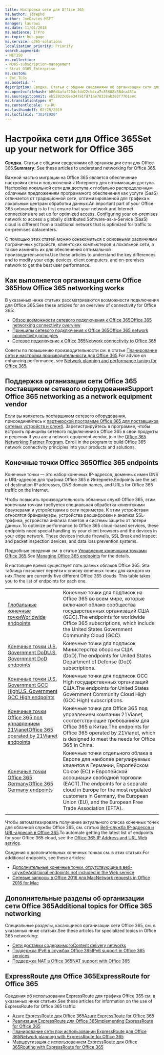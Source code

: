 ```yaml
---
title: Настройка сети для Office 365
ms.author: josephd
author: JoeDavies-MSFT
manager: laurawi
ms.date: 11/01/2018
ms.audience: ITPro
ms.topic: hub-page
ms.service: o365-solutions
localization_priority: Priority
search.appverid:
- MET150
ms.collection:
- M365-subscription-management
- Strat_O365_Enterprise
ms.custom:
- Ent_TLGs
ms.assetid: ''
description: Сводка. Статьи с общими сведениями об организации сети для Office 365.
ms.openlocfilehash: b86d4afaf204cfdd22cb4ca7c85608b384ca431a
ms.sourcegitcommit: eb52922c0ee34791fd71ae78338ab203f7761eec
ms.translationtype: HT
ms.contentlocale: ru-RU
ms.lasthandoff: 02/28/2019
ms.locfileid: "30341920"
---
```

# <a name="set-up-your-network-for-office-365"></a><span data-ttu-id="694f2-103">Настройка сети для Office 365</span><span class="sxs-lookup"><span data-stu-id="694f2-103">Set up your network for Office 365</span></span>

<span data-ttu-id="694f2-104">**Сводка.** Статьи с общими сведениями об организации сети для Office 365.</span><span class="sxs-lookup"><span data-stu-id="694f2-104">**Summary:** See these articles to understand networking for Office 365.</span></span>
  
<span data-ttu-id="694f2-p101">Важной частью миграции на Office 365 является обеспечение настройки сети и подключений к Интернету для оптимизации доступа. Настройка локальной сети для доступа к глобально распределенным облачным предложениям программного обеспечения как услуги (SaaS) отличается от традиционной сети, оптимизированной для трафика к локальным центрам обработки данных.</span><span class="sxs-lookup"><span data-stu-id="694f2-p101">An important part of your Office 365 onboarding is to first ensure that your network and Internet connections are set up for optimized access. Configuring your on-premises network to access a globally distributed Software-as-a-Service (SaaS) cloud is different from a traditional network that is optimized for traffic to on-premises datacenters.</span></span> 

<span data-ttu-id="694f2-107">С помощью этих статей можно ознакомиться с основными различиями пограничных устройств, клиентских компьютеров и локальной сети, а также изменять их для обеспечения оптимальной производительности.</span><span class="sxs-lookup"><span data-stu-id="694f2-107">Use these articles to understand the key differences and to modify your  edge devices, client computers, and on-premises network to get the best user performance.</span></span>

## <a name="how-office-365-networking-works"></a><span data-ttu-id="694f2-108">Как выполняется организация сети Office 365</span><span class="sxs-lookup"><span data-stu-id="694f2-108">How Office 365 networking works</span></span>

<span data-ttu-id="694f2-109">В указанных ниже статьях рассматриваются возможности подключения для Office 365.</span><span class="sxs-lookup"><span data-stu-id="694f2-109">See these articles for an overview of connectivity for Office 365:</span></span>

- [<span data-ttu-id="694f2-110">Обзор возможности сетевого подключения к Office 365</span><span class="sxs-lookup"><span data-stu-id="694f2-110">Office 365 networking connectivity overview</span></span>](office-365-networking-overview.md)
- [<span data-ttu-id="694f2-111">Принципы сетевого подключения к Office 365</span><span class="sxs-lookup"><span data-stu-id="694f2-111">Office 365 network connectivity principles</span></span>](office-365-network-connectivity-principles.md)
- [<span data-ttu-id="694f2-112">Сетевое подключение к Office 365</span><span class="sxs-lookup"><span data-stu-id="694f2-112">Network connectivity to Office 365</span></span>](network-connectivity.md)

<span data-ttu-id="694f2-113">Советы по повышению производительности см. в статье [Планирование сети и настройка производительности для Office 365](network-planning-and-performance.md).</span><span class="sxs-lookup"><span data-stu-id="694f2-113">For advice on enhancing performance, see [Network planning and performance tuning for Office 365](network-planning-and-performance.md).</span></span>

## <a name="support-office-365-networking-as-a-network-equipment-vendor"></a><span data-ttu-id="694f2-114">Поддержка организации сети Office 365 поставщиком сетевого оборудования</span><span class="sxs-lookup"><span data-stu-id="694f2-114">Support Office 365 networking as a network equipment vendor</span></span>

<span data-ttu-id="694f2-p102">Если вы являетесь поставщиком сетевого оборудования, присоединяйтесь к [партнерской программе Office 365 для поставщиков сетевых устройств и служб](office-365-networking-partner-program.md). Зарегистрируйтесь в программе, чтобы встроить принципы сетевого подключения к Office 365 в свои продукты и решения.</span><span class="sxs-lookup"><span data-stu-id="694f2-p102">If you are a network equipment vendor, join the [Office 365 Networking Partner Program](office-365-networking-partner-program.md). Enroll in the program to build Office 365 network connectivity principles into your products and solutions.</span></span> 

## <a name="office-365-endpoints"></a><span data-ttu-id="694f2-117">Конечные точки Office 365</span><span class="sxs-lookup"><span data-stu-id="694f2-117">Office 365 endpoints</span></span>

<span data-ttu-id="694f2-118">Конечные точки — это набор конечных IP-адресов, доменных имен DNS и URL-адресов для трафика Office 365 в Интернете.</span><span class="sxs-lookup"><span data-stu-id="694f2-118">Endpoints are the set of destination IP addresses, DNS domain names, and URLs for Office 365 traffic on the Internet.</span></span> 

<span data-ttu-id="694f2-p103">Чтобы повысить производительность облачных служб Office 365, этим конечным точкам требуется специальная обработка клиентскими браузерами и устройствами в сети периметра. К этим устройствам относятся брандмауэры, устройства расшифровки и анализа SSL-трафика, устройства анализа пакетов и системы защиты от потери данных.</span><span class="sxs-lookup"><span data-stu-id="694f2-p103">To optimize performance to Office 365 cloud-based services, these endpoints need special handling by your client browsers and the devices in your edge network. These devices include firewalls, SSL Break and Inspect and packet inspection devices, and data loss prevention systems.</span></span>

<span data-ttu-id="694f2-121">Подробные сведения см. в статье [Управление конечными точками Office 365](managing-office-365-endpoints.md).</span><span class="sxs-lookup"><span data-stu-id="694f2-121">See [Managing Office 365 endpoints](managing-office-365-endpoints.md) for the details.</span></span>

<span data-ttu-id="694f2-p104">В настоящее время существует пять разных облаков Office 365. Эта таблица позволяет перейти к списку конечных точек для каждого из них.</span><span class="sxs-lookup"><span data-stu-id="694f2-p104">There are currently five different Office 365 clouds. This table takes you to the list of endpoints for each one.</span></span>

|||
|:-------|:-----|
| [<span data-ttu-id="694f2-124">Глобальные конечные точки</span><span class="sxs-lookup"><span data-stu-id="694f2-124">Worldwide endpoints</span></span>](urls-and-ip-address-ranges.md) | <span data-ttu-id="694f2-125">Конечные точки для подписок на Office 365 во всем мире, которые включают облако сообщества государственных организаций США (GCC).</span><span class="sxs-lookup"><span data-stu-id="694f2-125">The endpoints for worldwide Office 365 subscriptions, which include the United States Government Community Cloud (GCC).</span></span> |
| [<span data-ttu-id="694f2-126">Конечные точки U.S. Government DoD</span><span class="sxs-lookup"><span data-stu-id="694f2-126">U.S. Government DoD endpoints</span></span>](office-365-u-s-government-dod-endpoints.md) | <span data-ttu-id="694f2-127">Конечные точки для подписок Министерства обороны США (DoD).</span><span class="sxs-lookup"><span data-stu-id="694f2-127">The endpoints for United States Department of Defense (DoD) subscriptions.</span></span> |
| [<span data-ttu-id="694f2-128">Конечные точки U.S. Government GCC High</span><span class="sxs-lookup"><span data-stu-id="694f2-128">U.S. Government GCC High endpoints</span></span>](office-365-u-s-government-gcc-high-endpoints.md) | <span data-ttu-id="694f2-129">Конечные точки для подписок GCC High государственных организаций США.</span><span class="sxs-lookup"><span data-stu-id="694f2-129">The endpoints for United States Government Community Cloud High (GCC High) subscriptions.</span></span> |
| [<span data-ttu-id="694f2-130">Конечные точки Office 365 под управлением 21Vianet</span><span class="sxs-lookup"><span data-stu-id="694f2-130">Office 365 operated by 21Vianet endpoints</span></span>](urls-and-ip-address-ranges-21vianet.md) | <span data-ttu-id="694f2-131">Конечные точки для Office 365 под управлением компании 21Vianet, соответствующие требованиям для Office 365 в Китае.</span><span class="sxs-lookup"><span data-stu-id="694f2-131">The endpoints for Office 365 operated by 21Vianet, which is designed to meet the needs for Office 365 in China.</span></span> |
| [<span data-ttu-id="694f2-132">Конечные точки Office 365 Germany</span><span class="sxs-lookup"><span data-stu-id="694f2-132">Office 365 Germany endpoints</span></span>](office-365-germany-endpoints.md) | <span data-ttu-id="694f2-133">Конечные точки отдельного облака в Европе для наиболее регулируемых клиентов в Германии, Европейском Союзе (ЕС) и Европейской ассоциации свободной торговли (ЕАСТ).</span><span class="sxs-lookup"><span data-stu-id="694f2-133">The endpoints for a separate cloud in Europe for the most regulated customers in Germany, the European Union (EU), and the European Free Trade Association (EFTA).</span></span> |
|||

<span data-ttu-id="694f2-134">Чтобы автоматизировать получение актуального списка конечных точек для облачной службы Office 365, см. статью [Веб-служба IP-адресов и URL-адресов в Office 365](office-365-ip-web-service.md).</span><span class="sxs-lookup"><span data-stu-id="694f2-134">To automate getting the latest list of endpoints for your Office 365 cloud, see the [Office 365 IP Address and URL Web service](office-365-ip-web-service.md).</span></span>

<span data-ttu-id="694f2-135">Сведения о дополнительных конечных точках см. в этих статьях:</span><span class="sxs-lookup"><span data-stu-id="694f2-135">For additional endpoints, see these articles:</span></span>

- [<span data-ttu-id="694f2-136">Дополнительные конечные точки, отсутствующие в веб-службе</span><span class="sxs-lookup"><span data-stu-id="694f2-136">Additional endpoints not included in the Web service</span></span>](additional-office365-ip-addresses-and-urls.md)
- [<span data-ttu-id="694f2-137">Сетевые запросы в Office 2016 для Mac</span><span class="sxs-lookup"><span data-stu-id="694f2-137">Network requests in Office 2016 for Mac</span></span>](network-requests-in-office-2016-for-mac.md)


## <a name="additional-topics-for-office-365-networking"></a><span data-ttu-id="694f2-138">Дополнительные разделы об организации сети Office 365</span><span class="sxs-lookup"><span data-stu-id="694f2-138">Additional topics for Office 365 networking</span></span>

<span data-ttu-id="694f2-139">Специальные разделы, касающиеся организации сети Office 365, см. в указанных ниже статьях.</span><span class="sxs-lookup"><span data-stu-id="694f2-139">See these articles for specialized topics in Office 365 networking:</span></span>

- [<span data-ttu-id="694f2-140">Сети доставки содержимого</span><span class="sxs-lookup"><span data-stu-id="694f2-140">Content delivery networks</span></span>](content-delivery-networks.md)
- [<span data-ttu-id="694f2-141">Поддержка IPv6 в службах Office 365</span><span class="sxs-lookup"><span data-stu-id="694f2-141">IPv6 support in Office 365 services</span></span>](ipv6-support.md)
- [<span data-ttu-id="694f2-142">Поддержка NAT в Office 365</span><span class="sxs-lookup"><span data-stu-id="694f2-142">NAT support with Office 365</span></span>](nat-support-with-office-365.md)

## <a name="expressroute-for-office-365"></a><span data-ttu-id="694f2-143">ExpressRoute для Office 365</span><span class="sxs-lookup"><span data-stu-id="694f2-143">ExpressRoute for Office 365</span></span>

<span data-ttu-id="694f2-144">Сведения об использовании ExpressRoute для трафика Office 365 см. в указанных ниже статьях.</span><span class="sxs-lookup"><span data-stu-id="694f2-144">See these articles for information on the use of ExpressRoute for Office 365 traffic:</span></span>

- [<span data-ttu-id="694f2-145">Azure ExpressRoute для Office 365</span><span class="sxs-lookup"><span data-stu-id="694f2-145">Azure ExpressRoute for Office 365</span></span>](azure-expressroute.md)
- [<span data-ttu-id="694f2-146">Реализация ExpressRoute для Office 365</span><span class="sxs-lookup"><span data-stu-id="694f2-146">Implementing ExpressRoute for Office 365</span></span>](implementing-expressroute.md)
- [<span data-ttu-id="694f2-147">Планирование сети при использовании ExpressRoute для Office 365</span><span class="sxs-lookup"><span data-stu-id="694f2-147">Network planning with ExpressRoute for Office 365</span></span>](network-planning-with-expressroute.md)
- [<span data-ttu-id="694f2-148">Маршрутизация с использованием ExpressRoute для Office 365</span><span class="sxs-lookup"><span data-stu-id="694f2-148">Routing with ExpressRoute for Office 365</span></span>](routing-with-expressroute.md)
